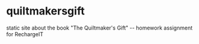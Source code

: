 # quiltmakersgift
static site about the book "The Quiltmaker's Gift" -- homework assignment for RechargeIT
